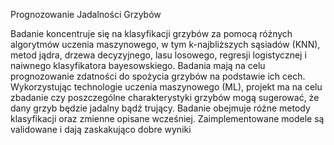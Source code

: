 Prognozowanie Jadalności Grzybów 

Badanie koncentruje się na klasyfikacji grzybów za pomocą różnych algorytmów uczenia maszynowego, w tym k-najbliższych sąsiadów (KNN), metod jądra, drzewa decyzyjnego, lasu losowego, regresji logistycznej i naiwnego klasyfikatora bayesowskiego. Badania mają na celu prognozowanie zdatności do spożycia grzybów na podstawie ich cech. Wykorzystując technologie uczenia maszynowego (ML), projekt ma na celu zbadanie czy poszczególne charakterystyki grzybów mogą sugerować, że dany grzyb będzie jadalny bądź trujący. Badanie obejmuje różne metody klasyfikacji oraz zmienne opisane wcześniej.
Zaimplementowane modele są validowane i dają zaskakująco dobre wyniki 


